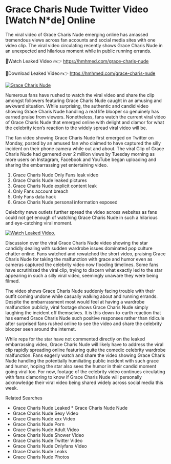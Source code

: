 ﻿# Grace Charis Nude Twitter Video [Watch N*de] Online

The viral video of ﻿Grace Charis Nude emerging online has amassed tremendous views across fan accounts and social media sites with one video clip. The viral video circulating recently shows ﻿Grace Charis Nude in an unexpected and hilarious moment while in public running errands. 

🔴Watch Leaked Video 🔥👉  https://hmhmed.com/grace-charis-nude 

🔴Download Leaked Video🔥👉  https://hmhmed.com/grace-charis-nude 

[![Grace Charis Nude](https://i.imgur.com/dJHk4Zq.gif)](https://hmhmed.com/grace-charis-nude)

Numerous fans have rushed to watch the viral video and share the clip amongst followers featuring ﻿Grace Charis Nude caught in an amusing and awkward situation. While surprising, the authentic and candid video showing ﻿Grace Charis Nude handling a real life blooper so genuinely has earned praise from viewers. Nonetheless, fans watch the current viral video of ﻿Grace Charis Nude that emerged online with delight and clamor for what the celebrity icon’s reaction to the widely spread viral video will be.

The fan video showing ﻿Grace Charis Nude first emerged on Twitter on Monday, posted by an amused fan who claimed to have captured the silly incident on their phone camera while out and about. The viral Clip of ﻿Grace Charis Nude had garnered over 2 million views by Tuesday morning as more users on Instagram, Facebook and YouTube began uploading and sharing the embarrassing yet entertaining video. 

1. ﻿Grace Charis Nude Only Fans leak video
2. ﻿Grace Charis Nude leaked pictures
3. ﻿Grace Charis Nude explicit content leak
4. Only Fans account breach
5. Only Fans data hack
6. ﻿Grace Charis Nude personal information exposed

Celebrity news outlets further spread the video across websites as fans could not get enough of watching ﻿Grace Charis Nude in such a hilarious and eye-catching viral moment. 

[![Watch Leaked Video.](https://miro.medium.com/v2/resize:fit:828/format:webp/1*cilzJN44JGOrTw9NJCrNHA.gif "Watch Leaked Video")](https://hmhmed.com/grace-charis-nude)

Discussion over the viral ﻿Grace Charis Nude video showing the star candidly dealing with sudden wardrobe issues dominated pop culture chatter online. Fans watched and rewatched the short video, praising ﻿Grace Charis Nude for taking the malfunction with grace and humor even as cameras captured the celebrity video now flooding timelines. Some fans have scrutinized the viral clip, trying to discern what exactly led to the star appearing in such a silly viral video, seemingly unaware they were being filmed.

The video shows ﻿Grace Charis Nude suddenly facing trouble with their outfit coming undone while casually walking about and running errands. Despite the embarrassment most would feel at having a wardrobe malfunction publicly, viral footage shows ﻿Grace Charis Nude simply laughing the incident off themselves. It is this down-to-earth reaction that has earned ﻿Grace Charis Nude such positive responses rather than ridicule after surprised fans rushed online to see the video and share the celebrity blooper seen around the internet.  

While reps for the star have not commented directly on the leaked embarrassing video, ﻿Grace Charis Nude will likely have to address the viral clip rapidly spreading online featuring quite the comedic celebrity wardrobe malfunction. Fans eagerly watch and share the video showing ﻿Grace Charis Nude handling the potentially humiliating public incident with such grace and humor, hoping the star also sees the humor in their candid moment going viral too. For now, footage of the celebrity video continues circulating with fans clamoring to know if ﻿Grace Charis Nude will personally acknowledge their viral video being shared widely across social media this week.

Related Searches
* ﻿Grace Charis Nude Leaked
﻿* Grace Charis Nude Nude
* ﻿Grace Charis Nude Sexy Video
* ﻿Grace Charis Nude xxx Video
* ﻿Grace Charis Nude Porn
* ﻿Grace Charis Nude Adult Video
* ﻿Grace Charis Nude Shower Video
* ﻿Grace Charis Nude Twitter Video
* ﻿Grace Charis Nude Onlyfans Video
* ﻿Grace Charis Nude Leaks
* ﻿Grace Charis Nude Photos